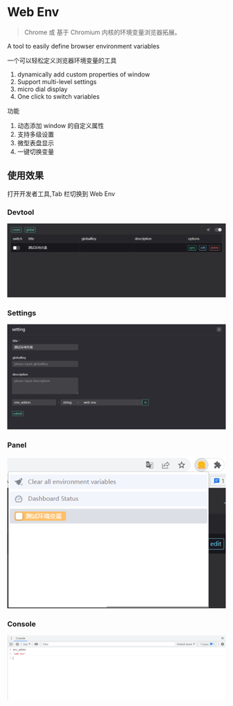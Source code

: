 # Web Env

> Chrome 或 基于 Chromium 内核的环境变量浏览器拓展。

A tool to easily define browser environment variables

一个可以轻松定义浏览器环境变量的工具

1. dynamically add custom properties of window
2. Support multi-level settings
3. micro dial display
4. One click to switch variables

功能

1. 动态添加 window 的自定义属性
2. 支持多级设置
3. 微型表盘显示
4. 一键切换变量

## 使用效果

打开开发者工具,Tab 栏切换到 Web Env

### Devtool

![env_devtool](images/env_devtool.png)

### Settings

![env_set](images/env_set.png)

### Panel

![env_panel](images/env_panel.png)

### Console

![env_console](images/env_console.png)
